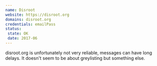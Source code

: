 ```yaml
---
name: Disroot
website: https://disroot.org
domains: disroot.org
credentials: emailPass
status:
 state: OK
 date: 2017-06
---
```


disroot.org is unfortunately not very reliable, messages 
can have long delays. It doesn't seem to be about greylisting 
but something else.
